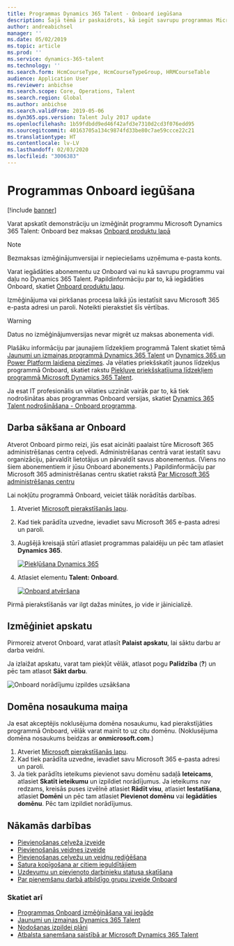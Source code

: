 ```yaml
---
title: Programmas Dynamics 365 Talent - Onboard iegūšana
description: Šajā tēmā ir paskaidrots, kā iegūt savrupu programmas Microsoft Dynamics 365 Talent - Onboard versiju vai versiju, kurā ir iekļauts Visaptverošais darbā pieņemšanas papildinājums.
author: andreabichsel
manager: ''
ms.date: 05/02/2019
ms.topic: article
ms.prod: ''
ms.service: dynamics-365-talent
ms.technology: ''
ms.search.form: HcmCourseType, HcmCourseTypeGroup, HRMCourseTable
audience: Application User
ms.reviewer: anbichse
ms.search.scope: Core, Operations, Talent
ms.search.region: Global
ms.author: anbichse
ms.search.validFrom: 2019-05-06
ms.dyn365.ops.version: Talent July 2017 update
ms.openlocfilehash: 1b59fdbdd9ed46f42afd3e7310d2cd3f076edd95
ms.sourcegitcommit: 40163705a134c9874fd33be80c7ae59ccce22c21
ms.translationtype: HT
ms.contentlocale: lv-LV
ms.lasthandoff: 02/03/2020
ms.locfileid: "3006383"
---
```

# <a name="get-the-onboard-app"></a>Programmas Onboard iegūšana

[!include [banner](includes/banner.md)]

Varat apskatīt demonstrāciju un izmēģināt programmu Microsoft Dynamics 365 Talent: Onboard bez maksas [Onboard produktu lapā](https://dynamics.microsoft.com/talent/onboard/)

> [!NOTE]
> Bezmaksas izmēģinājumversijai ir nepieciešams uzņēmuma e-pasta konts.

Varat iegādāties abonementu uz Onboard vai nu kā savrupu programmu vai daļu no Dynamics 365 Talent. Papildinformāciju par to, kā iegādāties Onboard, skatiet [Onboard produktu lapu](https://dynamics.microsoft.com/talent/onboard/).

Izmēģinājuma vai pirkšanas procesa laikā jūs iestatīsit savu Microsoft 365 e-pasta adresi un paroli. Noteikti pierakstiet šīs vērtības.

> [!WARNING]
> Datus no izmēģinājumversijas nevar migrēt uz maksas abonementa vidi. <!--Reviewers: please verify.-->

Plašāku informāciju par jaunajiem līdzekļiem programmā Talent skatiet tēmā [Jaunumi un izmaiņas programmā Dynamics 365 Talent](./whats-new.md) un [Dynamics 365 un Power Platform laidiena piezīmes](https://docs.microsoft.com/business-applications-release-notes/index). Ja vēlaties priekšskatīt jaunos līdzekļus programmā Onboard, skatiet rakstu [Piekļuve priekšskatījuma līdzekļiem programmā Microsoft Dynamics 365 Talent](./access-preview-feature.md).

Ja esat IT profesionālis un vēlaties uzzināt vairāk par to, kā tiek nodrošinātas abas programmas Onboard versijas, skatiet [Dynamics 365 Talent nodrošināšana - Onboard programma](./modular-app-tech-faq.md).

## <a name="get-started-with-onboard"></a>Darba sākšana ar Onboard

Atverot Onboard pirmo reizi, jūs esat aicināti paalaist tūre Microsoft 365 administrēšanas centra ceļvedi. Administrēšanas centrā varat iestatīt savu organizāciju, pārvaldīt lietotājus un pārvaldīt savus abonementus. (Viens no šiem abonementiem ir jūsu Onboard abonements.) Papildinformāciju par Microsoft 365 administrēšanas centru skatiet rakstā [Par Microsoft 365 administrēšanas centru](https://docs.microsoft.com/office365/admin/admin-overview/about-the-admin-center?view=o365-worldwide)

Lai nokļūtu programmā Onboard, veiciet tālāk norādītās darbības.

1. Atveriet [Microsoft pierakstīšanās lapu](https://portal.office.com/).
2. Kad tiek parādīta uzvedne, ievadiet savu Microsoft 365 e-pasta adresi un paroli.
3. Augšējā kreisajā stūrī atlasiet programmas palaidēju un pēc tam atlasiet **Dynamics 365**.

    [![Piekļūšana Dynamics 365](./media/onboard-start-dynamics365.png)](./media/onboard-start-dynamics365.png)

4. Atlasiet elementu **Talent: Onboard**.

    [![Onboard atvēršana](./media/onboard-start-onboard.png)](./media/onboard-start-onboard.png)

Pirmā pierakstīšanās var ilgt dažas minūtes, jo vide ir jāinicializē.

## <a name="try-the-walkthrough"></a>Izmēģiniet apskatu

Pirmoreiz atverot Onboard, varat atlasīt **Palaist apskatu**, lai sāktu darbu ar darba veidni.

Ja izlaižat apskatu, varat tam piekļūt vēlāk, atlasot pogu **Palīdzība** (**?**) un pēc tam atlasot **Sākt darbu**.

![[Onboard norādījumu izpildes uzsākšana](./media/onboard-start-walkthrough.png)](./media/onboard-start-walkthrough.png)

## <a name="change-the-domain-name"></a>Domēna nosaukuma maiņa

Ja esat akceptējis noklusējuma domēna nosaukumu, kad pierakstījāties programmā Onboard, vēlāk varat mainīt to uz citu domēnu. (Noklusējuma domēna nosaukums beidzas ar **onmicrosoft.com**.)

1. Atveriet [Microsoft pierakstīšanās lapu](https://portal.office.com/).
2. Kad tiek parādīta uzvedne, ievadiet savu Microsoft 365 e-pasta adresi un paroli.
3. Ja tiek parādīts ieteikums pievienot savu domēnu sadaļā **Ieteicams**, atlasiet **Skatīt ieteikumu** un izpildiet norādījumus. Ja ieteikums nav redzams, kreisās puses izvēlnē atlasiet **Rādīt visu**, atlasiet **Iestatīšana**, atlasiet **Domēni** un pēc tam atlasiet **Pievienot domēnu** vai **Iegādāties domēnu**. Pēc tam izpildiet norādījumus.

## <a name="next-steps"></a>Nākamās darbības

- [Pievienošanas ceļveža izveide](./onboard-create-guide.md)
- [Pievienošanās veidnes izveide](./onboard-create-template.md)
- [Pievienošanas ceļvežu un veidņu rediģēšana](./onboard-edit-guides-templates.md)
- [Satura kopīgošana ar citiem ieguldītājiem](./onboard-share-template.md)
- [Uzdevumu un pievienoto darbinieku statusa skatīšana](./onboard-view-status.md)
- [Par pieņemšanu darbā atbildīgo grupu izveide Onboard](./onboard-create-team.md)

### <a name="see-also"></a>Skatiet arī

- [Programmas Onboard izmēģināšana vai iegāde](https://dynamics.microsoft.com/talent/onboard/)
- [Jaunumi un izmaiņas Dynamics 365 Talent](./whats-new.md)
- [Nodošanas izpildei plāni](https://docs.microsoft.com/business-applications-release-notes/index)
- [Atbalsta saņemšana saistībā ar Microsoft Dynamics 365 Talent](./talent-support.md)
